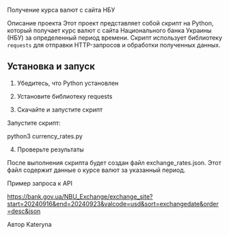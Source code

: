 Получение курса валют с сайта НБУ

Описание проекта
Этот проект представляет собой скрипт на Python, который получает курс валют с сайта Национального банка Украины (НБУ) за определенный период времени. Скрипт использует библиотеку `requests` для отправки HTTP-запросов и обработки полученных данных.


## Установка и запуск

1. Убедитесь, что Python установлен

2. Установите библиотеку requests

3. Скачайте и запустите скрипт

Запустите скрипт:

python3 currency_rates.py

4. Проверьте результаты

После выполнения скрипта будет создан файл exchange_rates.json. Этот файл содержит данные о курсе валют за указанный период.

Пример запроса к API

https://bank.gov.ua/NBU_Exchange/exchange_site?start=20240916&end=20240923&valcode=usd&sort=exchangedate&order=desc&json

Автор
Kateryna
